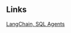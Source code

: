 ## Links

[LangChain, SQL Agents](https://blog.futuresmart.ai/langchain-sql-agents-openai-llms-query-database-using-natural-language)